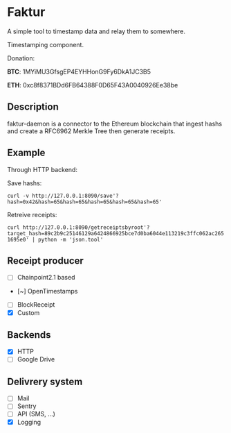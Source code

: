 # Faktur

A simple tool to timestamp data and relay them to somewhere.

Timestamping component.


Donation:

**BTC**: 1MYiMU3GfsgEP4EYHHonG9Fy6DkA1JC3B5

**ETH**: 0xc8f8371BDd6FB64388F0D65F43A0040926Ee38be

## Description

faktur-daemon is a connector to the Ethereum blockchain that ingest hashs and
create a RFC6962 Merkle Tree then generate receipts.

## Example

Through HTTP backend:

Save hashs:

`curl -v http://127.0.0.1:8090/save'?hash=0x42&hash=65&hash=65&hash=65&hash=65&hash=65'`

Retreive receipts:

`curl http://127.0.0.1:8090/getreceiptsbyroot'?target_hash=89c2b9c25146129a6424866925bce7d0ba6044e113219c3ffc062ac2651695e0' | python -m 'json.tool'`

## Receipt producer

 - [ ] Chainpoint2.1 based
 - [~] OpenTimestamps
 - [ ] BlockReceipt
 - [X] Custom

## Backends

 - [X] HTTP
 - [ ] Google Drive

## Delivrery system

 - [ ] Mail
 - [ ] Sentry
 - [ ] API (SMS, ...)
 - [X] Logging

